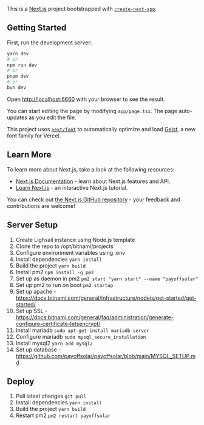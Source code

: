 This is a [Next.js](https://nextjs.org) project bootstrapped with [`create-next-app`](https://nextjs.org/docs/app/api-reference/cli/create-next-app).

## Getting Started

First, run the development server:

```bash
yarn dev
# or
npm run dev
# or
pnpm dev
# or
bun dev
```

Open [http://localhost:6660](http://localhost:6660) with your browser to see the result.

You can start editing the page by modifying `app/page.tsx`. The page auto-updates as you edit the file.

This project uses [`next/font`](https://nextjs.org/docs/app/building-your-application/optimizing/fonts) to automatically optimize and load [Geist](https://vercel.com/font), a new font family for Vercel.

## Learn More

To learn more about Next.js, take a look at the following resources:

- [Next.js Documentation](https://nextjs.org/docs) - learn about Next.js features and API.
- [Learn Next.js](https://nextjs.org/learn) - an interactive Next.js tutorial.

You can check out [the Next.js GitHub repository](https://github.com/vercel/next.js) - your feedback and contributions are welcome!

## Server Setup

1. Create Lighsail instance using Node.js template
1. Clone the repo to /opt/bitnami/projects
1. Configure environment variables using .env
1. Install dependencies `yarn install`
1. Build the project `yarn build`
1. Install pm2 `npm install -g pm2`
1. Set up as daemon in pm2 `pm2 start "yarn start" --name "payoffsolar"`
1. Set up pm2 to run on boot `pm2 startup`
1. Set up apache - https://docs.bitnami.com/general/infrastructure/nodejs/get-started/get-started/
1. Set up SSL - https://docs.bitnami.com/general/faq/administration/generate-configure-certificate-letsencrypt/
1. Install mariadb `sudo apt-get install mariadb-server`
1. Configure mariadb `sudo mysql_secure_installation`
1. Install mysql2 `yarn add mysql2`
1. Set up database - https://github.com/payoffsolar/payoffsolar/blob/main/MYSQL_SETUP.md

## Deploy

1. Pull latest changes `git pull`
1. Install dependencies `yarn install`
1. Build the project `yarn build`
1. Restart pm2 `pm2 restart payoffsolar`
